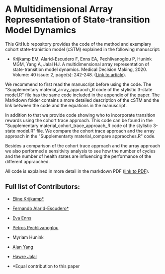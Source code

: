 # A Multidimensional Array Representation of State-transition Model Dynamics
This GitHub repository provides the code of the method and exemplary cohort state-tranistion model (cSTM) explained in the following manuscript: 

- Krijkamp EM, Alarid-Escudero F, Enns EA, Pechlivanoglou P, Hunink MGM, Yang A, Jalal HJ. A multidimensional array representation of state-transition model dynamics. Medical Decision Making, 2020. Volume: 40 issue: 2, page(s): 242-248. ([Link to article](https://journals.sagepub.com/doi/10.1177/0272989X19893973)).

We recommend to first read the manuscript before using the code. The "Supplementary material_array_appraoch_R code of the stylistic 3-state model.R" file has the same code included in the appendix of the paper. The Markdown folder contains a more detailed description of the cSTM and the link between the code and the equations in the manuscript.

In addition to that we provide code showing who to incorporate transition rewards using the cohort trace approach. This code can be found in the "Supplementary material_cohort_trace_approach_R code of the stylistic 3-state model.R" file. We compare the cohort trace approach and the array approach in the "Supplementarty material_compare appraoches.R" code. 

Besides a comparison of the cohort trace approach and the array approach we also performed a sensitivity analysis to see how the number of cycles and the number of health states are influencing the performance of the different appraoched. 

All code is explained in more detail in the markdown PDF ([link to PDF](https://github.com/DARTH-git/state-transition-model-dynamics/blob/master/markdown/State-transition-model-dynamics-illustrative-case-study.pdf)).

## Full list of Contributors:

  * [Eline Krijkamp*](https://github.com/krijkamp) 

  * [Fernando Alarid-Escudero*](https://github.com/feralaes)

  * [Eva Enns](https://github.com/evaenns)

  * [Petros Pechlivanoglou](https://github.com/ppehli)
  
  * Myriam Hunink 
  
  * [Alan Yang](https://github.com/alanyang0924)
  
  * [Hawre Jalal](https://github.com/hjalal)

  
 * *Equal contribution to this paper

